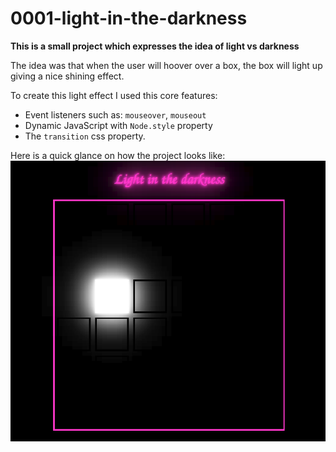 # 0001-light-in-the-darkness
**This is a small project which expresses the idea of light vs darkness**

The idea was that when the user will hoover over a box,
the box will light up giving a nice shining effect.

To create this light effect I used this core features:
- Event listeners such as: `mouseover`, `mouseout`
- Dynamic JavaScript with `Node.style` property
- The `transition` css property.



Here is a quick glance on how the project looks like:
![light_in_the_darkness_finished_project.png](images/light_in_the_darkness_finished_project.png)




